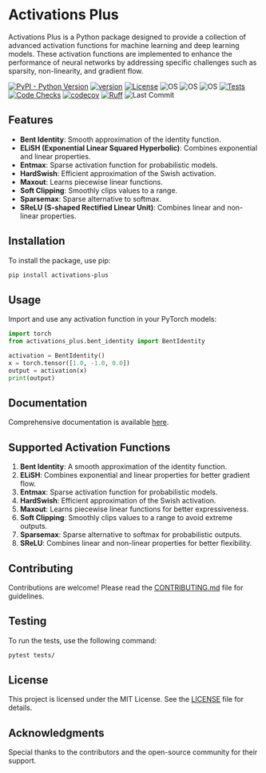 # Activations Plus

Activations Plus is a Python package designed to provide a collection of advanced activation functions for machine learning and deep learning models. These activation functions are implemented to enhance the performance of neural networks by addressing specific challenges such as sparsity, non-linearity, and gradient flow.

[![PyPI - Python Version](https://img.shields.io/pypi/pyversions/activations-plus)](https://pypi.org/project/activations-plus/)
[![version](https://img.shields.io/pypi/v/activations-plus)](https://img.shields.io/pypi/v/activations-plus)
[![License](https://img.shields.io/:license-MIT-blue.svg)](https://opensource.org/licenses/MIT)
![OS](https://img.shields.io/badge/ubuntu-blue?logo=ubuntu)
![OS](https://img.shields.io/badge/win-blue?logo=windows)
![OS](https://img.shields.io/badge/mac-blue?logo=apple)
[![Tests](https://github.com/DanielAvdar/activations-plus/actions/workflows/ci.yml/badge.svg)](https://github.com/DanielAvdar/activations-plus/actions/workflows/ci.yml)
[![Code Checks](https://github.com/DanielAvdar/activations-plus/actions/workflows/code-checks.yml/badge.svg)](https://github.com/DanielAvdar/activations-plus/actions/workflows/code-checks.yml)
[![codecov](https://codecov.io/gh/DanielAvdar/activations-plus/graph/badge.svg?token=N0V9KANTG2)](https://codecov.io/gh/DanielAvdar/activations-plus)
[![Ruff](https://img.shields.io/endpoint?url=https://raw.githubusercontent.com/astral-sh/ruff/main/assets/badge/v2.json)](https://github.com/astral-sh/ruff)
![Last Commit](https://img.shields.io/github/last-commit/DanielAvdar/activations-plus/main)

## Features

- **Bent Identity**: Smooth approximation of the identity function.
- **ELiSH (Exponential Linear Squared Hyperbolic)**: Combines exponential and linear properties.
- **Entmax**: Sparse activation function for probabilistic models.
- **HardSwish**: Efficient approximation of the Swish activation.
- **Maxout**: Learns piecewise linear functions.
- **Soft Clipping**: Smoothly clips values to a range.
- **Sparsemax**: Sparse alternative to softmax.
- **SReLU (S-shaped Rectified Linear Unit)**: Combines linear and non-linear properties.

## Installation

To install the package, use pip:

```bash
pip install activations-plus
```

## Usage

Import and use any activation function in your PyTorch models:

```python
import torch
from activations_plus.bent_identity import BentIdentity

activation = BentIdentity()
x = torch.tensor([1.0, -1.0, 0.0])
output = activation(x)
print(output)
```

## Documentation

Comprehensive documentation is available [here](https://github.com/DanielAvdar/activations-plus).

## Supported Activation Functions

1. **Bent Identity**: A smooth approximation of the identity function.
2. **ELiSH**: Combines exponential and linear properties for better gradient flow.
3. **Entmax**: Sparse activation function for probabilistic models.
4. **HardSwish**: Efficient approximation of the Swish activation.
5. **Maxout**: Learns piecewise linear functions for better expressiveness.
6. **Soft Clipping**: Smoothly clips values to a range to avoid extreme outputs.
7. **Sparsemax**: Sparse alternative to softmax for probabilistic outputs.
8. **SReLU**: Combines linear and non-linear properties for better flexibility.

## Contributing

Contributions are welcome! Please read the [CONTRIBUTING.md](CONTRIBUTING.md) file for guidelines.

## Testing

To run the tests, use the following command:

```bash
pytest tests/
```

## License

This project is licensed under the MIT License. See the [LICENSE](LICENSE) file for details.

## Acknowledgments

Special thanks to the contributors and the open-source community for their support.
